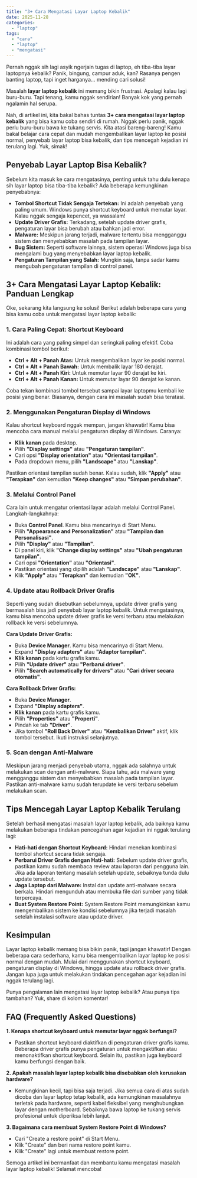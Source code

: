 ```yaml
---
title: "3+ Cara Mengatasi Layar Laptop Kebalik"
date: 2025-11-28
categories: 
  - "laptop"
tags: 
  - "cara"
  - "laptop"
  - "mengatasi"
---
```


Pernah nggak sih lagi asyik ngerjain tugas di laptop, eh tiba-tiba layar laptopnya kebalik? Panik, bingung, campur aduk, kan? Rasanya pengen banting laptop, tapi inget harganya... mending cari solusi!

Masalah **layar laptop kebalik** ini memang bikin frustrasi. Apalagi kalau lagi buru-buru. Tapi tenang, kamu nggak sendirian! Banyak kok yang pernah ngalamin hal serupa.

Nah, di artikel ini, kita bakal bahas tuntas **3+ cara mengatasi layar laptop kebalik** yang bisa kamu coba sendiri di rumah. Nggak perlu panik, nggak perlu buru-buru bawa ke tukang servis. Kita atasi bareng-bareng! Kamu bakal belajar cara cepat dan mudah mengembalikan layar laptop ke posisi normal, penyebab layar laptop bisa kebalik, dan tips mencegah kejadian ini terulang lagi. Yuk, simak!

## Penyebab Layar Laptop Bisa Kebalik?

Sebelum kita masuk ke cara mengatasinya, penting untuk tahu dulu kenapa sih layar laptop bisa tiba-tiba kebalik? Ada beberapa kemungkinan penyebabnya:

- **Tombol Shortcut Tidak Sengaja Tertekan:** Ini adalah penyebab yang paling umum. Windows punya shortcut keyboard untuk memutar layar. Kalau nggak sengaja kepencet, ya wassalam!
- **Update Driver Grafis:** Terkadang, setelah update driver grafis, pengaturan layar bisa berubah atau bahkan jadi error.
- **Malware:** Meskipun jarang terjadi, malware tertentu bisa mengganggu sistem dan menyebabkan masalah pada tampilan layar.
- **Bug Sistem:** Seperti software lainnya, sistem operasi Windows juga bisa mengalami bug yang menyebabkan layar laptop kebalik.
- **Pengaturan Tampilan yang Salah:** Mungkin saja, tanpa sadar kamu mengubah pengaturan tampilan di control panel.

## 3+ Cara Mengatasi Layar Laptop Kebalik: Panduan Lengkap

Oke, sekarang kita langsung ke solusi! Berikut adalah beberapa cara yang bisa kamu coba untuk mengatasi layar laptop kebalik:

### 1\. Cara Paling Cepat: Shortcut Keyboard

Ini adalah cara yang paling simpel dan seringkali paling efektif. Coba kombinasi tombol berikut:

- **Ctrl + Alt + Panah Atas:** Untuk mengembalikan layar ke posisi normal.
- **Ctrl + Alt + Panah Bawah:** Untuk membalik layar 180 derajat.
- **Ctrl + Alt + Panah Kiri:** Untuk memutar layar 90 derajat ke kiri.
- **Ctrl + Alt + Panah Kanan:** Untuk memutar layar 90 derajat ke kanan.

Coba tekan kombinasi tombol tersebut sampai layar laptopmu kembali ke posisi yang benar. Biasanya, dengan cara ini masalah sudah bisa teratasi.

### 2\. Menggunakan Pengaturan Display di Windows

Kalau shortcut keyboard nggak mempan, jangan khawatir! Kamu bisa mencoba cara manual melalui pengaturan display di Windows. Caranya:

- **Klik kanan** pada desktop.
- Pilih **"Display settings"** atau **"Pengaturan tampilan"**.
- Cari opsi **"Display orientation"** atau **"Orientasi tampilan"**.
- Pada dropdown menu, pilih **"Landscape"** atau **"Lanskap"**.

Pastikan orientasi tampilan sudah benar. Kalau sudah, klik **"Apply"** atau **"Terapkan"** dan kemudian **"Keep changes"** atau **"Simpan perubahan"**.

### 3\. Melalui Control Panel

Cara lain untuk mengatur orientasi layar adalah melalui Control Panel. Langkah-langkahnya:

- Buka **Control Panel**. Kamu bisa mencarinya di Start Menu.
- Pilih **"Appearance and Personalization"** atau **"Tampilan dan Personalisasi"**.
- Pilih **"Display"** atau **"Tampilan"**.
- Di panel kiri, klik **"Change display settings"** atau **"Ubah pengaturan tampilan"**.
- Cari opsi **"Orientation"** atau **"Orientasi"**.
- Pastikan orientasi yang dipilih adalah **"Landscape"** atau **"Lanskap"**.
- Klik **"Apply"** atau **"Terapkan"** dan kemudian **"OK"**.

### 4\. Update atau Rollback Driver Grafis

Seperti yang sudah disebutkan sebelumnya, update driver grafis yang bermasalah bisa jadi penyebab layar laptop kebalik. Untuk mengatasinya, kamu bisa mencoba update driver grafis ke versi terbaru atau melakukan rollback ke versi sebelumnya.

**Cara Update Driver Grafis:**

- Buka **Device Manager**. Kamu bisa mencarinya di Start Menu.
- Expand **"Display adapters"** atau **"Adaptor tampilan"**.
- **Klik kanan** pada kartu grafis kamu.
- Pilih **"Update driver"** atau **"Perbarui driver"**.
- Pilih **"Search automatically for drivers"** atau **"Cari driver secara otomatis"**.

**Cara Rollback Driver Grafis:**

- Buka **Device Manager**.
- Expand **"Display adapters"**.
- **Klik kanan** pada kartu grafis kamu.
- Pilih **"Properties"** atau **"Properti"**.
- Pindah ke tab **"Driver"**.
- Jika tombol **"Roll Back Driver"** atau **"Kembalikan Driver"** aktif, klik tombol tersebut. Ikuti instruksi selanjutnya.

### 5\. Scan dengan Anti-Malware

Meskipun jarang menjadi penyebab utama, nggak ada salahnya untuk melakukan scan dengan anti-malware. Siapa tahu, ada malware yang mengganggu sistem dan menyebabkan masalah pada tampilan layar. Pastikan anti-malware kamu sudah terupdate ke versi terbaru sebelum melakukan scan.

## Tips Mencegah Layar Laptop Kebalik Terulang

Setelah berhasil mengatasi masalah layar laptop kebalik, ada baiknya kamu melakukan beberapa tindakan pencegahan agar kejadian ini nggak terulang lagi:

- **Hati-hati dengan Shortcut Keyboard:** Hindari menekan kombinasi tombol shortcut secara tidak sengaja.
- **Perbarui Driver Grafis dengan Hati-hati:** Sebelum update driver grafis, pastikan kamu sudah membaca review atau laporan dari pengguna lain. Jika ada laporan tentang masalah setelah update, sebaiknya tunda dulu update tersebut.
- **Jaga Laptop dari Malware:** Instal dan update anti-malware secara berkala. Hindari mengunduh atau membuka file dari sumber yang tidak terpercaya.
- **Buat System Restore Point:** System Restore Point memungkinkan kamu mengembalikan sistem ke kondisi sebelumnya jika terjadi masalah setelah instalasi software atau update driver.

## Kesimpulan

Layar laptop kebalik memang bisa bikin panik, tapi jangan khawatir! Dengan beberapa cara sederhana, kamu bisa mengembalikan layar laptop ke posisi normal dengan mudah. Mulai dari menggunakan shortcut keyboard, pengaturan display di Windows, hingga update atau rollback driver grafis. Jangan lupa juga untuk melakukan tindakan pencegahan agar kejadian ini nggak terulang lagi.

Punya pengalaman lain mengatasi layar laptop kebalik? Atau punya tips tambahan? Yuk, share di kolom komentar!

## FAQ (Frequently Asked Questions)

**1\. Kenapa shortcut keyboard untuk memutar layar nggak berfungsi?**

- Pastikan shortcut keyboard diaktifkan di pengaturan driver grafis kamu. Beberapa driver grafis punya pengaturan untuk mengaktifkan atau menonaktifkan shortcut keyboard. Selain itu, pastikan juga keyboard kamu berfungsi dengan baik.

**2\. Apakah masalah layar laptop kebalik bisa disebabkan oleh kerusakan hardware?**

- Kemungkinan kecil, tapi bisa saja terjadi. Jika semua cara di atas sudah dicoba dan layar laptop tetap kebalik, ada kemungkinan masalahnya terletak pada hardware, seperti kabel fleksibel yang menghubungkan layar dengan motherboard. Sebaiknya bawa laptop ke tukang servis profesional untuk diperiksa lebih lanjut.

**3\. Bagaimana cara membuat System Restore Point di Windows?**

- Cari "Create a restore point" di Start Menu.
- Klik "Create" dan beri nama restore point kamu.
- Klik "Create" lagi untuk membuat restore point.

Semoga artikel ini bermanfaat dan membantu kamu mengatasi masalah layar laptop kebalik! Selamat mencoba!
